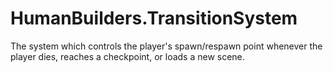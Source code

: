 # HumanBuilders.TransitionSystem 
The system which controls the player's spawn/respawn point whenever the player dies, reaches a checkpoint, or loads a new scene.
